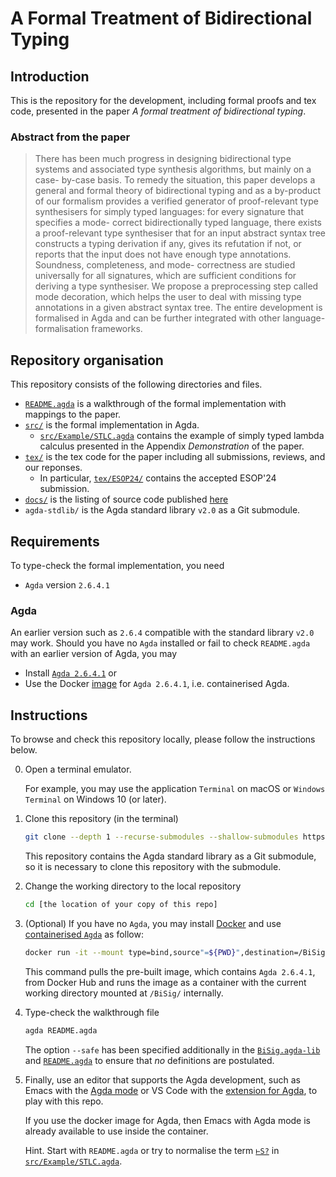# A Formal Treatment of Bidirectional Typing

## Introduction

This is the repository for the development, including formal proofs and tex code, presented in the paper *A formal treatment of bidirectional typing*.

### Abstract from the paper

> There has been much progress in designing bidirectional type systems and associated type synthesis algorithms, but mainly on a case- by-case basis. To remedy the situation, this paper develops a general and formal theory of bidirectional typing and as a by-product of our formalism provides a verified generator of proof-relevant type synthesisers for simply typed languages: for every signature that specifies a mode- correct bidirectionally typed language, there exists a proof-relevant type synthesiser that for an input abstract syntax tree constructs a typing derivation if any, gives its refutation if not, or reports that the input does not have enough type annotations. Soundness, completeness, and mode- correctness are studied universally for all signatures, which are sufficient conditions for deriving a type synthesiser. We propose a preprocessing step called mode decoration, which helps the user to deal with missing type annotations in a given abstract syntax tree. The entire development is formalised in Agda and can be further integrated with other language- formalisation frameworks.

## Repository organisation

This repository consists of the following directories and files.

- [`README.agda`](https://github.com/L-TChen/BiSig/blob/master/README.agda) is a walkthrough of the formal implementation with mappings to the paper.
- [`src/`](https://github.com/L-TChen/BiSig/blob/master/src/) is the formal implementation in Agda.
  - [`src/Example/STLC.agda`](https://github.com/L-TChen/BiSig/blob/master/src/Example/STLC.agda) contains the example of simply typed lambda calculus presented in the Appendix *Demonstration* of the paper.
- [`tex/`](https://github.com/L-TChen/BiSig/blob/master/tex/) is the tex code for the paper including
  all submissions, reviews, and our reponses.
  - In particular, [`tex/ESOP24/`](https://github.com/L-TChen/BiSig/blob/master/tex/ESOP24) contains the accepted ESOP'24 submission.
- [`docs/`](https://github.com/L-TChen/BiSig/blob/master/doc/) is the listing of source code published [here](https://l-tchen.github.io/BiSig/README.html)
- `agda-stdlib/` is the Agda standard library `v2.0` as a Git submodule. 

## Requirements

To type-check the formal implementation, you need

- `Agda` version `2.6.4.1`

### Agda

An earlier version such as `2.6.4` compatible with the standard library `v2.0` may work. 
Should you have no `Agda` installed or fail to check `README.agda` with an earlier version of Agda, you may

- Install [`Agda 2.6.4.1`](https://agda.readthedocs.io/en/v2.6.4.1/getting-started/installation.html)
or
- Use the Docker [image](https://hub.docker.com/r/ltchentw/agda/) for `Agda 2.6.4.1`, i.e. containerised Agda.

## Instructions

To browse and check this repository locally, please follow the instructions below.

0. Open a terminal emulator.

   For example, you may use the application `Terminal` on macOS or `Windows Terminal` on Windows 10 (or later).

1. Clone this repository (in the terminal)

   ```bash
   git clone --depth 1 --recurse-submodules --shallow-submodules https://github.com/L-TChen/BiSig.git
   ```

   This repository contains the Agda standard library as a Git submodule, so it is necessary to clone this repository with the submodule.

2. Change the working directory to the local repository

   ```bash
   cd [the location of your copy of this repo]
   ```

3. (Optional) If you have no `Agda`, you may install [Docker](https://www.docker.com/products/docker-desktop/) and use [containerised `Agda`](https://hub.docker.com/r/ltchentw/agda) as follow:

   ```bash
   docker run -it --mount type=bind,source"=${PWD}",destination=/BiSig -w /BiSig ltchentw/agda:2.6.4.1
   ```

   This command pulls the pre-built image, which contains `Agda 2.6.4.1`, from Docker Hub and runs the image as a container with the current working directory mounted at `/BiSig/` internally. 

4. Type-check the walkthrough file
   
   ```bash
   agda README.agda
   ```

   The option `--safe` has been specified additionally in the [`BiSig.agda-lib`](https://github.com/L-TChen/BiSig/blob/65b02a2d29148aeb88c701714c3d1d231a9d6a8f/BiSig.agda-lib#L8) and [`README.agda`](https://github.com/L-TChen/BiSig/blob/65b02a2d29148aeb88c701714c3d1d231a9d6a8f/README.agda#L9) to ensure that *no* definitions are postulated.

5. Finally, use an editor that supports the Agda development, such as Emacs with the [Agda mode](https://agda.readthedocs.io/en/latest/tools/emacs-mode.html) or VS Code with the [extension for Agda](https://marketplace.visualstudio.com/items?itemName=banacorn.agda-mode), to play with this repo.

   If you use the docker image for Agda, then Emacs with Agda mode is already available to use inside the container.

   Hint. Start with `README.agda` or try to normalise the term [`⊢S?`](https://github.com/L-TChen/BiSig/blob/93767edf3e788cf7cf6d749f777f99e0a2ffafdc/src/Example/STLC.agda#L118-L119) in [`src/Example/STLC.agda`](https://github.com/L-TChen/BiSig/blob/master/src/Example/STLC.agda). 
